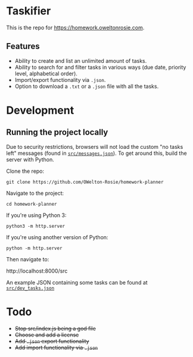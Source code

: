 # Taskifier
This is the repo for <a href="https://homework.oweltonrosie.com">https://homework.oweltonrosie.com</a>.

## Features
- Ability to create and list an unlimited amount of tasks.
- Ability to search for and filter tasks in various ways (due date, priority level, alphabetical order).
- Import/export functionality via `.json`. 
- Option to download a `.txt` or a `.json` file with all the tasks.

# Development
## Running the project locally
Due to security restrictions, browsers will not load the custom "no tasks left" messages (found in [`src/messages.json`](https://github.com/OWelton-Rosie/homework-planner/blob/main/src/messages.json)). To get around this, build the server with Python.

Clone the repo:
```
git clone https://github.com/OWelton-Rosie/homework-planner
```
Navigate to the project:
```
cd homework-planner
```
If you're using Python 3:
```
python3 -m http.server
```
If you're using another version of Python:
```
python -m http.server
```

Then navigate to: 

http://localhost:8000/src

An example JSON containing some tasks can be found at [`src/dev_tasks.json`](https://github.com/OWelton-Rosie/homework-planner/blob/main/src/dev_tasks.json)

# Todo
- ~~Stop src/index.js being a god file~~
- ~~Choose and add a license~~
- ~~Add `.json` export functionality~~
- ~~Add import functionality via `.json`~~




